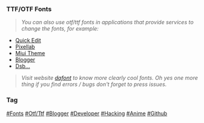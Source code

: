 ### TTF/OTF Fonts
> *You can also use otf/ttf fonts in applications that provide services to change the fonts, for example:*

- [Quick Edit](#403)
- [Pixellab](#403)
- [Miui Theme](#403)
- [Blogger](#403)
- [Dsb...](#403)

> *Visit website [dafont](https://www.dafont.com/) to know more clearly cool fonts. Oh yes one more thing if you find errors / bugs don't forget to press issues.*


### Tag
[#Fonts](https://www.dafont.com/)
[#Otf/Ttf](#403)
[#Blogger](#403)
[#Developer](#403)
[#Hacking](#403)
[#Anime](#403)
[#Github](#403)
